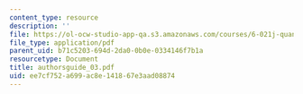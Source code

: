 ```yaml
---
content_type: resource
description: ''
file: https://ol-ocw-studio-app-qa.s3.amazonaws.com/courses/6-021j-quantitative-physiology-cells-and-tissues-fall-2004/ee7cf752a699ac8e141867e3aad08874_authorsguide_03.pdf
file_type: application/pdf
parent_uid: b71c5203-694d-2da0-0b0e-0334146f7b1a
resourcetype: Document
title: authorsguide_03.pdf
uid: ee7cf752-a699-ac8e-1418-67e3aad08874
---
```

